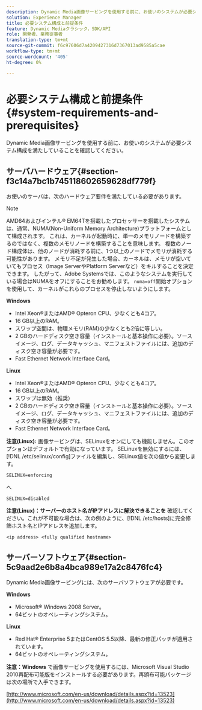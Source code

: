 ```yaml
---
description: Dynamic Media画像サービングを使用する前に、お使いのシステムが必要システム構成を満たしていることを確認してください。
solution: Experience Manager
title: 必要システム構成と前提条件
feature: Dynamic Mediaクラシック，SDK/API
role: 開発者、業務従事者
translation-type: tm+mt
source-git-commit: f6c97606d7a4209427316d7367013ad9585a5cae
workflow-type: tm+mt
source-wordcount: '405'
ht-degree: 0%

---
```



# 必要システム構成と前提条件{#system-requirements-and-prerequisites}

Dynamic Media画像サービングを使用する前に、お使いのシステムが必要システム構成を満たしていることを確認してください。

## サーバハードウェア{#section-f3c14a7bc1b745118602659628df779f}

お使いのサーバは、次のハードウェア要件を満たしている必要があります。

>[!NOTE]
>
>AMD64およびインテル® EM64Tを搭載したプロセッサーを搭載したシステムは、通常、NUMA(Non-Uniform Memory Architecture)プラットフォームとして構成されます。 これは、カーネルが起動時に、単一のメモリノードを構築するのではなく、複数のメモリノードを構築することを意味します。 複数のノード構成体は、他のノードが消耗する前に、1つ以上のノードでメモリが消耗する可能性があります。 メモリ不足が発生した場合、カーネルは、メモリが空いていてもプロセス（Image ServerやPlatform Serverなど）をキルすることを決定できます。 したがって、Adobe Systemsでは、このようなシステムを実行している場合はNUMAをオフにすることをお勧めします。 `numa=off`開始オプションを使用して、カーネルがこれらのプロセスを停止しないようにします。

**Windows**

* Intel Xeon®またはAMD® Opteron CPU、少なくとも4コア。
* 16 GB以上のRAM。
* スワップ空間は、物理メモリ(RAM)の少なくとも2倍に等しい。
* 2 GBのハードディスク空き容量（インストールと基本操作に必要）。ソースイメージ、ログ、データキャッシュ、マニフェストファイルには、追加のディスク空き容量が必要です。
* Fast Ethernet Network Interface Card。

**Linux**

* Intel Xeon®またはAMD® Opteron CPU、少なくとも4コア。
* 16 GB以上のRAM。
* スワップは無効（推奨）
* 2 GBのハードディスク空き容量（インストールと基本操作に必要）。ソースイメージ、ログ、データキャッシュ、マニフェストファイルには、追加のディスク空き容量が必要です。
* Fast Ethernet Network Interface Card。

**注意(Linux):** 画像サービングは、SELinuxをオンにしても機能しません。このオプションはデフォルトで有効になっています。 SELinuxを無効にするには、[!DNL /etc/selinux/config]ファイルを編集し、SELinux値を次の値から変更します。

`SELINUX=enforcing`

へ

`SELINUX=disabled`

**注意(Linux)：サーバーのホスト名がIPアドレスに解決できることを** 確認してください。これが不可能な場合は、次の例のように、[!DNL /etc/hosts]に完全修飾ホスト名とIPアドレスを追加します。

`<ip address> <fully qualified hostname>`

## サーバーソフトウェア{#section-5c9aad2e6b8a4bca989e17a2c8476fc4}

Dynamic Media画像サービングには、次のサーバソフトウェアが必要です。

**Windows**

* Microsoft® Windows 2008 Server。
* 64ビットのオペレーティングシステム。

**Linux**

* Red Hat® Enterprise 5またはCentOS 5.5以降、最新の修正パッチが適用されています。
* 64ビットのオペレーティングシステム。

**注意：Windows** で画像サービングを使用するには、Microsoft Visual Studio 2010再配布可能版をインストールする必要があります。再頒布可能パッケージは次の場所で入手できます。

[http://www.microsoft.com/en-us/download/details.aspx?id=13523](http://www.microsoft.com/en-us/download/details.aspx?id=13523)

